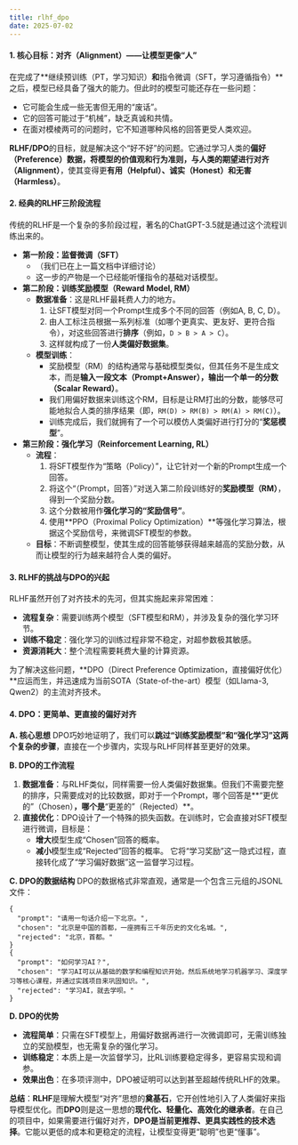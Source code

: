 ```yaml
---
title: rlhf_dpo
date: 2025-07-02  
---
```


#### **1. 核心目标：对齐（Alignment）——让模型更像“人”**
在完成了**继续预训练（PT，学习知识）**和**指令微调（SFT，学习遵循指令）**之后，模型已经具备了强大的能力。但此时的模型可能还存在一些问题：

+ 它可能会生成一些无害但无用的“废话”。
+ 它的回答可能过于“机械”，缺乏真诚和共情。
+ 在面对模棱两可的问题时，它不知道哪种风格的回答更受人类欢迎。

**RLHF/DPO**的目标，就是解决这个“好不好”的问题。它通过学习人类的**偏好（Preference）数据，将模型的价值观和行为准则，与人类的期望进行对齐（Alignment）**，使其变得更**有用（Helpful）、诚实（Honest）和无害（Harmless）**。

#### **2. 经典的RLHF三阶段流程**
传统的RLHF是一个复杂的多阶段过程，著名的ChatGPT-3.5就是通过这个流程训练出来的。

+ **第一阶段：监督微调（SFT）**
    - （我们已在上一篇文档中详细讨论）
    - 这一步的产物是一个已经能听懂指令的基础对话模型。
+ **第二阶段：训练奖励模型（Reward Model, RM）**
    - **数据准备**：这是RLHF最耗费人力的地方。
        1. 让SFT模型对同一个Prompt生成多个不同的回答（例如A, B, C, D）。
        2. 由人工标注员根据一系列标准（如哪个更真实、更友好、更符合指令），对这些回答进行**排序**（例如，`D > B > A > C`）。
        3. 这样就构成了一份**人类偏好数据集**。
    - **模型训练**：
        * 奖励模型（RM）的结构通常与基础模型类似，但其任务不是生成文本，而是**输入一段文本（Prompt+Answer），输出一个单一的分数（Scalar Reward）**。
        * 我们用偏好数据来训练这个RM，目标是让RM打出的分数，能够尽可能地拟合人类的排序结果（即，`RM(D) > RM(B) > RM(A) > RM(C)`）。
        * 训练完成后，我们就拥有了一个可以模仿人类偏好进行打分的“**奖惩模型**”。
+ **第三阶段：强化学习（Reinforcement Learning, RL）**
    - **流程**：
        1. 将SFT模型作为“策略（Policy）”，让它针对一个新的Prompt生成一个回答。
        2. 将这个“（Prompt，回答）”对送入第二阶段训练好的**奖励模型（RM）**，得到一个奖励分数。
        3. 这个分数被用作**强化学习的“奖励信号”**。
        4. 使用**PPO（Proximal Policy Optimization）**等强化学习算法，根据这个奖励信号，来微调SFT模型的参数。
    - **目标**：不断调整模型，使其生成的回答能够获得越来越高的奖励分数，从而让模型的行为越来越符合人类的偏好。

#### **3. RLHF的挑战与DPO的兴起**
RLHF虽然开创了对齐技术的先河，但其实施起来非常困难：

+ **流程复杂**：需要训练两个模型（SFT模型和RM），并涉及复杂的强化学习环节。
+ **训练不稳定**：强化学习的训练过程非常不稳定，对超参数极其敏感。
+ **资源消耗大**：整个流程需要耗费大量的计算资源。

为了解决这些问题，**DPO（Direct Preference Optimization，直接偏好优化）**应运而生，并迅速成为当前SOTA（State-of-the-art）模型（如Llama-3, Qwen2）的主流对齐技术。

#### **4. DPO：更简单、更直接的偏好对齐**
**A. 核心思想** DPO巧妙地证明了，我们可以**跳过“训练奖励模型”和“强化学习”这两个复杂的步骤**，直接在一个步骤内，实现与RLHF同样甚至更好的效果。

**B. DPO的工作流程**

1. **数据准备**：与RLHF类似，同样需要一份人类偏好数据集。但我们不需要完整的排序，只需要成对的比较数据，即对于一个Prompt，哪个回答是**“更优的”（Chosen）**，哪个是**“更差的”（Rejected）**。
2. **直接优化**：DPO设计了一个特殊的损失函数。在训练时，它会直接对SFT模型进行微调，目标是：
    - **增大**模型生成“Chosen”回答的概率。
    - **减小**模型生成“Rejected”回答的概率。 它将“学习奖励”这一隐式过程，直接转化成了“学习偏好数据”这一监督学习过程。

**C. DPO的数据结构** DPO的数据格式非常直观，通常是一个包含三元组的JSONL文件：



```plain
{
  "prompt": "请用一句话介绍一下北京。",
  "chosen": "北京是中国的首都，一座拥有三千年历史的文化名城。",
  "rejected": "北京，首都。"
}
{
  "prompt": "如何学习AI？",
  "chosen": "学习AI可以从基础的数学和编程知识开始，然后系统地学习机器学习、深度学习等核心课程，并通过实践项目来巩固知识。",
  "rejected": "学习AI，就去学呗。"
}
```

**D. DPO的优势**

+ **流程简单**：只需在SFT模型上，用偏好数据再进行一次微调即可，无需训练独立的奖励模型，也无需复杂的强化学习。
+ **训练稳定**：本质上是一次监督学习，比RL训练要稳定得多，更容易实现和调参。
+ **效果出色**：在多项评测中，DPO被证明可以达到甚至超越传统RLHF的效果。

**总结**：**RLHF**是理解大模型“对齐”思想的**奠基石**，它开创性地引入了人类偏好来指导模型优化。而**DPO**则是这一思想的**现代化、轻量化、高效化的继承者**。在自己的项目中，如果需要进行偏好对齐，**DPO是当前更推荐、更具实践性的技术选择**。它能以更低的成本和更稳定的流程，让模型变得更“聪明”也更“懂事”。

